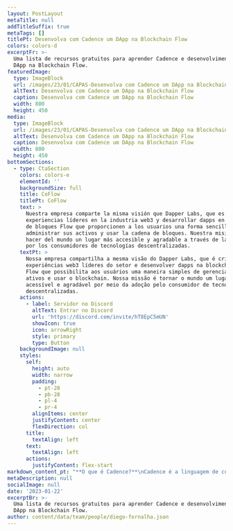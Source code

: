 ```yaml
---
layout: PostLayout
metaTitle: null
addTitleSuffix: true
metaTags: []
titlePt: Desenvolva com Cadence um DApp na Blockchain Flow
colors: colors-d
excerptFr: >-
  Uma lista de recursos gratuitos para aprender Cadence e desenvolvimento de
  DApp na Blockchain Flow.
featuredImage:
  type: ImageBlock
  url: /images/23/01/CAPAS-Desenvolva com Cadence um DApp na Blockchain Flow.png
  altText: Desenvolva com Cadence um DApp na Blockchain Flow
  caption: Desenvolva com Cadence um DApp na Blockchain Flow
  width: 800
  height: 450
media:
  type: ImageBlock
  url: /images/23/01/CAPAS-Desenvolva com Cadence um DApp na Blockchain Flow.png
  altText: Desenvolva com Cadence um DApp na Blockchain Flow
  caption: Desenvolva com Cadence um DApp na Blockchain Flow
  width: 800
  height: 450
bottomSections:
  - type: CtaSection
    colors: colors-e
    elementId: ''
    backgroundSize: full
    title: CoFlow
    titlePt: CoFlow
    text: >
      Nuestra empresa comparte la misma visión que Dapper Labs, que es crear
      experiencias líderes en la industria web3 y desarrollar dapps en la cadena
      de bloques Flow que proporcionen a los usuarios una forma sencilla de
      administrar sus activos y usar la cadena de bloques. Nuestra misión es
      hacer del mundo un lugar más accesible y agradable a través de la adopción
      por los consumidores de tecnologías descentralizadas.
    textPt: >
      Nossa empresa compartilha a mesma visão do Dapper Labs, que é criar
      experiências web3 líderes do setor e desenvolver dapps na blockchain da
      Flow que possibilita aos usuários uma maneira simples de gerenciar seus
      ativos e usar o blockchain. Nossa missão é tornar o mundo um lugar mais
      acessível e agradável por meio da adoção pelo consumidor de tecnologias
      descentralizadas.
    actions:
      - label: Servidor no Discord
        altText: Entrar no Discord
        url: 'https://discord.com/invite/hT8EpC5mUN'
        showIcon: true
        icon: arrowRight
        style: primary
        type: Button
    backgroundImage: null
    styles:
      self:
        height: auto
        width: narrow
        padding:
          - pt-28
          - pb-28
          - pl-4
          - pr-4
        alignItems: center
        justifyContent: center
        flexDirection: col
      title:
        textAlign: left
      text:
        textAlign: left
      actions:
        justifyContent: flex-start
markdown_content_pt: "**O que é Cadence?**\nCadence é a linguagem de contrato inteligente usada na Blockchain Flow. É uma linguagem orientada a recursos, inspirada em Swift, Kotlin e Rust.\n\nAs características do Cadence incluem:\n\nUso de recursos\n\nSegurança baseada em capacidade\n\nSegurança de tipos e sistema de tipos estáticos fortes\n\nPré-condições e pós-condições incorporadas para funções e transações\n\nUma explicação rápida de recursos: os recursos só podem existir em um único local de cada vez, não podem ser copiados e devem ser movidos ou destruídos explicitamente.\n\nEntão, agora que você tem um pouco mais de \U0001F90F compreensão sobre o Cadence, aqui estão alguns recursos gratuitos - sem trocadilho - para começar a aprender Cadence e desenvolvimento de DApp #noFlow.\n\n**Recursos para Aprender Cadence**\n[Curso de Cadence para Iniciantes da Emerald Academy](https://github.com/emerald-dao/beginner-cadence-course)\n\nAprenda os fundamentos do Cadence, construa um contrato NFT e implemente um contrato na testnet\n\n[Flow 101 Quests](https://github.com/onflow/flow-101-quest)\n\nAprenda o Flow CLI, crie uma conta na testnet, assine transações e execute scripts\n\n[Canal do Jacob Tucker no Youtube](https://www.youtube.com/@jacobtucker8438)\n\nCanal \U0001F48E absoluto - cobre uma ampla gama de tópicos de Cadence\n\n[Cadence Cookbook](https://cookbook.onflow.org/)\n\nExemplos de contratos, scripts e transações com Cadence com explicações\n\n[#100DaysOfCadence](https://github.com/AmethystCodes/100-days-of-cadence)\n\nRepositório no GitHub para acompanhar seu desafio de 100 dias com Cadence\n\n## **Recursos para Aprender Desenvolvimento de DApp**\n\n\n[Curso de DApp para Iniciantes da Emerald Academy](https://github.com/emerald-dao/beginner-dapp-course/fork)\n\nConstrua um DApp para iniciantes usando Next.js e Cadence\n\n[LearnWeb3 DAO Flow Track](https://learnweb3.io/courses/18f86037-e600-4933-aa8e-375f26055d53/lessons)\n\nConstrua um serviço de nomes - semelhante a .find/.fn/.eth - usando Next.js e Cadence\n\n[CryptoDappy](https://www.cryptodappy.com/)\n\nComplete missões para construir um jogo de colecionáveis usando React e Cadence\n\n[Kitty Items](https://developers.flow.com/learn/kitty-items/index)\n\nAplicativo de exemplo de mercado que explica como os aplicativos web interagem com a blockchain Flow\n\n[Build on Flow: Learn FCL Series](https://dev.to/onflow/build-on-flow-learn-fcl-introduction-51bp)\n\nSérie de 16 partes explicando a Biblioteca de Cliente Flow (FCL)\n\n[Construindo um aplicativo semelhante ao Twitter na Flow](https://hackmd.io/@andrea-muttoni/web3-twitter)\n\nUm tutorial detalhado sobre como construir um clone do Twitter usando Next.js\n\n**Recursos adicionais**\n\n1.  [Recursos Flow](https://github.com/ph0ph0/Get-The-Flow-Down)\n\n    Coleta de recursos de fluxo - ferramentas, artigos, tutoriais e muito mais\n\n2.  [Flow Playground](https://play.flow.com/)\n\n    IDE no navegador para escrever contratos, transações e scripts inteligentes\n\n3.  [Documentação de cadência](https://developers.flow.com/cadence/language)\n\n"
metaDescription: null
socialImage: null
date: '2023-01-22'
excerptBr: >-
  Uma lista de recursos gratuitos para aprender Cadence e desenvolvimento de
  DApp na Blockchain Flow.
author: content/data/team/people/diego-fornalha.json
---
```

